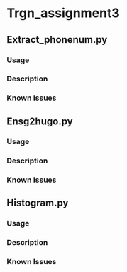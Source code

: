 # Trgn_assignment3

## Extract_phonenum.py

### Usage 

### Description

### Known Issues

## Ensg2hugo.py

### Usage 

### Description

### Known Issues

## Histogram.py

### Usage 

### Description

### Known Issues
